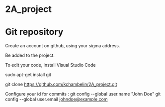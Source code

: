 # 2A_project
# Git repository

Create an account on github, using your sigma address.

Be added to the project.

To edit your code, install Visual Studio Code

sudo apt-get install git

git clone https://github.com/kchambelin/2A_project.git


Configure your id for commits :
git config --global user.name "John Doe"
git config --global user.email johndoe@example.com